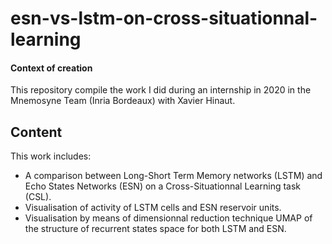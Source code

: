 # esn-vs-lstm-on-cross-situationnal-learning


#### Context of creation
This repository compile the work I did during an internship in 2020 in the Mnemosyne Team (Inria Bordeaux) with Xavier Hinaut.

## Content

This work includes: 
* A comparison between Long-Short Term Memory networks (LSTM) and Echo States Networks (ESN) on a Cross-Situationnal Learning task (CSL).
* Visualisation of activity of LSTM cells and ESN reservoir units.
* Visualisation by means of dimensionnal reduction technique UMAP of the structure of recurrent states space for both LSTM and ESN.
